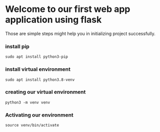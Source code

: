 # Welcome to our first web app application using flask

Those are simple steps might help you in initializing project successfully.


### install pip 

```sudo apt install python3-pip```

### install virtual environment 

```sudo apt install python3.8-venv  ```
### creating our virtual environment 

```python3 -m venv venv```

### Activating our environment
```source venv/bin/activate```
